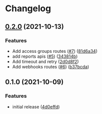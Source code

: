 # Changelog

## [0.2.0](https://www.github.com/davejcameron/smartrecruiters/compare/v0.1.0...v0.2.0) (2021-10-13)


### Features

* Add access groups routes ([#7](https://www.github.com/davejcameron/smartrecruiters/issues/7)) ([81d6a34](https://www.github.com/davejcameron/smartrecruiters/commit/81d6a34e4466309f493f65aeeab6173d610b8dfb))
* add reports apis ([#5](https://www.github.com/davejcameron/smartrecruiters/issues/5)) ([343814b](https://www.github.com/davejcameron/smartrecruiters/commit/343814b8d1fd0d14c062030b958d67b307204c69))
* Add timeout and retry ([2d0d8f2](https://www.github.com/davejcameron/smartrecruiters/commit/2d0d8f23c57d522ea657e32b06b3da40a1822930))
* Add webhooks routes ([#6](https://www.github.com/davejcameron/smartrecruiters/issues/6)) ([b37bcda](https://www.github.com/davejcameron/smartrecruiters/commit/b37bcda13d43f96bf6ac4fac285dd87200b3a877))

## 0.1.0 (2021-10-09)


### Features

* initial release ([4d0effd](https://www.github.com/davejcameron/smartrecruiters/commit/4d0effd7e142dd74d6a8cfb9cd8b7af7a7bc116f))
